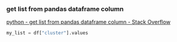 ###  get list from pandas dataframe column


[python - get list from pandas dataframe column - Stack Overflow](https://stackoverflow.com/questions/22341271/get-list-from-pandas-dataframe-column "python - get list from pandas dataframe column - Stack Overflow")


 

```python
my_list = df["cluster"].values
```
